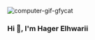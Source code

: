 ![computer-gif-gfycat](https://user-images.githubusercontent.com/80959882/232631319-934a9475-5e41-4a91-ac38-28165f36000e.gif)


### Hi 👋, I'm Hager Elhwarii

<!--
**Hager-elhwarii/Hager-elhwarii** is a ✨ _special_ ✨ repository because its `README.md` (this file) appears on your GitHub profile.

Here are some ideas to get you started:

- 🔭 I’m currently working on ...
- 🌱 I’m currently learning ...
- 👯 I’m looking to collaborate on ...
- 🤔 I’m looking for help with ...
- 💬 Ask me about ...
- 📫 How to reach me: ...
- 😄 Pronouns: ...
- ⚡ Fun fact: ...
-->
